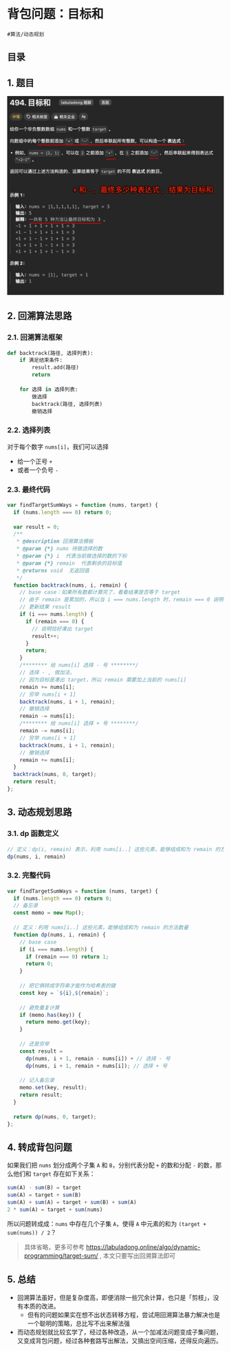 
# 背包问题：目标和

`#算法/动态规划` 


## 目录
<!-- toc -->
 ## 1. 题目 

![图片&文件](./files/20241112.png)

## 2. 回溯算法思路

### 2.1. 回溯算法框架

```python hl:6
def backtrack(路径, 选择列表):
    if 满足结束条件:
        result.add(路径)
        return
    
    for 选择 in 选择列表:
        做选择
        backtrack(路径, 选择列表)
        撤销选择
```

### 2.2. 选择列表

对于每个数字 `nums[i]`，我们可以选择
- 给一个正号 `+` 
- 或者一个负号 `-`

### 2.3. 最终代码
```javascript hl:14,29,36
var findTargetSumWays = function (nums, target) {
  if (nums.length === 0) return 0;

  var result = 0;
  /**
   * @description 回溯算法模板
   * @param {*} nums 待做选择的数
   * @param {*} i  代表当前做选择的数的下标
   * @param {*} remain  代表剩余的目标值
   * @returns void  无返回值
   */
  function backtrack(nums, i, remain) {
    // base case：如果所有数都计算完了，看看结果是否等于 target
    // 由于 remain 是累加的，所以当 i === nums.length 时，remain === 0 说明恰好凑出 target
    // 更新结果 result
    if (i === nums.length) {
      if (remain === 0) {
        // 说明恰好凑出 target
        result++;
      }
      return;
    }
    /******** 给 nums[i] 选择 - 号 ********/
    // 选择 - , 做加法，
    // 因为目标是凑出 target，所以 remain 需要加上当前的 nums[i]
    remain += nums[i];
    // 穷举 nums[i + 1]
    backtrack(nums, i + 1, remain);
    // 撤销选择
    remain -= nums[i];
    /******** 给 nums[i] 选择 + 号 ********/
    remain -= nums[i];
    // 穷举 nums[i + 1]
    backtrack(nums, i + 1, remain);
    // 撤销选择
    remain += nums[i];
  }
  backtrack(nums, 0, target);
  return result;
};
```

## 3. 动态规划思路

### 3.1. dp 函数定义

```js
// 定义：dp(i, remain) 表示，利用 nums[i..] 这些元素，能够组成和为 remain 的方法数量
dp(nums, i, remain)
```

### 3.2. 完整代码

```javascript
var findTargetSumWays = function (nums, target) {
  if (nums.length === 0) return 0;
  // 备忘录
  const memo = new Map();

  // 定义：利用 nums[i..] 这些元素，能够组成和为 remain 的方法数量
  function dp(nums, i, remain) {
    // base case
    if (i === nums.length) {
      if (remain === 0) return 1;
      return 0;
    }

    // 把它俩转成字符串才能作为哈希表的键
    const key = `${i},${remain}`;

    // 避免重复计算
    if (memo.has(key)) {
      return memo.get(key);
    }

    // 还是穷举
    const result =
      dp(nums, i + 1, remain - nums[i]) + // 选择 - 号
      dp(nums, i + 1, remain + nums[i]); // 选择 + 号

    // 记入备忘录
    memo.set(key, result);
    return result;
  }

  return dp(nums, 0, target);
};

```

## 4. 转成背包问题

如果我们把 `nums` 划分成两个子集 `A` 和 `B`，分别代表分配 `+` 的数和分配 `-` 的数，那么他们和 `target` 存在如下关系：

```javascript
sum(A) - sum(B) = target
sum(A) = target + sum(B)
sum(A) + sum(A) = target + sum(B) + sum(A)
2 * sum(A) = target + sum(nums)
```

所以问题转成成：`nums` 中存在几个子集 `A`，使得 `A` 中元素的和为 `(target + sum(nums)) / 2`？

> 具体省略，更多可参考  https://labuladong.online/algo/dynamic-programming/target-sum/ , 本文只要写出回溯算法即可

## 5. 总结

- 回溯算法虽好，但是复杂度高，即便消除一些冗余计算，也只是「剪枝」，没有本质的改进。
	- 但有的问题如果实在想不出状态转移方程，尝试用回溯算法暴力解决也是一个聪明的策略，总比写不出来解法强
- 而动态规划就比较玄学了，经过各种改造，从一个加减法问题变成子集问题，又变成背包问题，经过各种套路写出解法，又搞出空间压缩，还得反向遍历。


